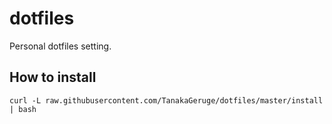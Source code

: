 # dotfiles
Personal dotfiles setting.

## How to install
```
curl -L raw.githubusercontent.com/TanakaGeruge/dotfiles/master/install | bash
```

